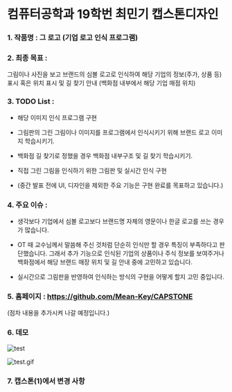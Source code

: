 # 컴퓨터공학과 19학번 최민기 캡스톤디자인

### 1. 작품명 : 그 로고 (기업 로고 인식 프로그램)

### 2. 최종 목표 : 

그림이나 사진을 보고 브랜드의 심볼 로고로 인식하여 해당 기업의 정보(주가, 상품 등)표시 혹은 
위치 표시 및 길 찾기 안내 (백화점 내부에서 해당 기업 매점 위치)

### 3. TODO List :

- 해당 이미지 인식 프로그램 구현

- 그림판의 그린 그림이나 이미지를 프로그램에서 인식시키기 위해 브랜드 로고 이미지 학습시키기.

- 백화점 길 찾기로 정했을 경우 백화점 내부구조 및 길 찾기 학습시키기.

- 직접 그린 그림을 인식하기 위한 그림판 및 실시간 인식 구현

- (중간 발표 전에 UI, 디자인을 제외한 주요 기능은 구현 완료를 목표하고 있습니다.)


### 4. 주요 이슈 :

- 생각보다 기업에서 심볼 로고보다 브랜드명 자체의 영문이나 한글 로고를 쓰는 경우가 많습니다.

- OT 때 교수님께서 말씀해 주신 것처럼 단순히 인식만 할 경우 특징이 부족하다고 판단했습니다. 그래서 추가 기능으로 인식된 기업의 상품이나 주식 정보를 보여주거나 백화점에서 해당 브랜드 매장 위치 및 길 안내 중에 고민하고 있습니다.

- 실시간으로 그림판을 반영하여 인식하는 방식의 구현을 어떻게 할지 고민 중입니다.

 
### 5. 홈페이지 : https://github.com/Mean-Key/CAPSTONE

(점차 내용을 추가시켜 나갈 예정입니다.)

### 6. 데모

![test](https://github.com/user-attachments/assets/e2fbe685-1321-4f55-b928-7a916d8723cf)   

![test.gif](https://github.com/user-attachments/assets/54c9dd64-edfb-45ea-92d3-11c750b79879)

### 7. 캡스톤(1)에서 변경 사항

